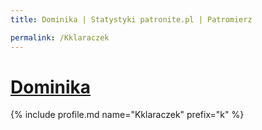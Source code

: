 ```yaml
---
title: Dominika | Statystyki patronite.pl | Patromierz

permalink: /Kklaraczek
---
```


# [Dominika](https://patronite.pl/Kklaraczek)

{% include profile.md name="Kklaraczek" prefix="k" %}

